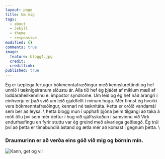 ```yaml
---
layout: page
title: Um mig
tags:
  - about
  - Jekyll
  - theme
  - responsive
modified: {}
comments: true
image:
  feature: blogg4.jpg
  credit: 
  creditlink: 
published: true
---
```


Ég er tæplega fertugur bókmenntafræðingur með kennsluréttindi og hef unnið í tæknigeiranum síðustu ár. Alla tíð hef ég þjáðst af miklum mæli af loddaraheilkenninu e. impostor syndrome. Um leið og ég hef náð árangri í einhverju er það svið um leið gjaldfellt í mínum huga. Mér finnst ég hvorki vera bókmenntafræðingur, kennari né tæknitáta. Þetta er orðið vandamál sem ber að leysa. 
\\
Þetta blogg mun í upphafi þjóna þeim tilgangi að taka á móti öllu því sem mér dettur í hug við sjálfsskoðun í samvinnu við Virk endurhæfingu en fyrir stuttu var ég greind með alvarlega geðlægð. Ég trúi því að þetta er tímabundið ástand og ætla mér að komast í gegnum þetta. 
\\
### Draumurinn er að verða eins góð við mig og börnin mín.

![Kann, get og vil]({{site.baseurl}}/about/Intro.jpg)
